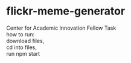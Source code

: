 # flickr-meme-generator
Center for Academic Innovation Fellow Task    
how to run:    
download files,   
cd into files,    
run npm start    
